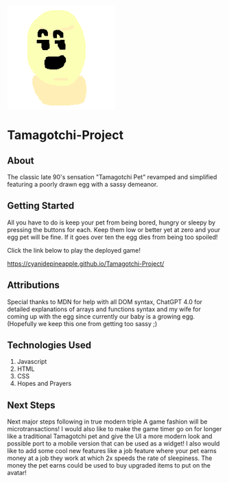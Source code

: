 ![smirking poorly drawn egg picture](assets/bad-egg.png)
# Tamagotchi-Project


## About
The classic late 90's sensation "Tamagotchi Pet" revamped and simplified featuring a poorly drawn egg with a sassy demeanor.

## Getting Started
All you have to do is keep your pet from being bored, hungry or sleepy by pressing the buttons for each. Keep them low or better yet at zero and your egg pet will be fine. If it goes over ten the egg dies from being too spoiled!

Click the link below to play the deployed game!

https://cyanidepineapple.github.io/Tamagotchi-Project/
## Attributions
Special thanks to MDN for help with all DOM syntax, ChatGPT 4.0 for detailed explanations of arrays and functions syntax and my wife for coming up with the egg since currently our baby is a growing egg. (Hopefully we keep this one from getting too sassy ;)

## Technologies Used
1. Javascript
1. HTML
1. CSS
1. Hopes and Prayers

## Next Steps
Next major steps following in true modern triple A game fashion will be microtransactions! I would also like to make the game timer go on for longer like a traditional Tamagotchi pet and give the UI a more modern look and possible port to a mobile version that can be used as a widget! I also would like to add some cool new features like a job feature where your pet earns money at a job they work at which 2x speeds the rate of sleepiness. The money the pet earns could be used to buy upgraded items to put on the avatar!